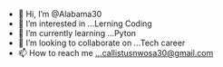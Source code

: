 - 👋 Hi, I’m @Alabama30
- 👀 I’m interested in ...Lerning Coding
- 🌱 I’m currently learning ...Pyton
- 💞️ I’m looking to collaborate on ...Tech career
- 📫 How to reach me ...callistusnwosa30@gmail.com

<!---
Alabama30/Alabama30 is a ✨ special ✨ repository because its `README.md` (this file) appears on your GitHub profile.
You can click the Preview link to take a look at your changes.
--->
